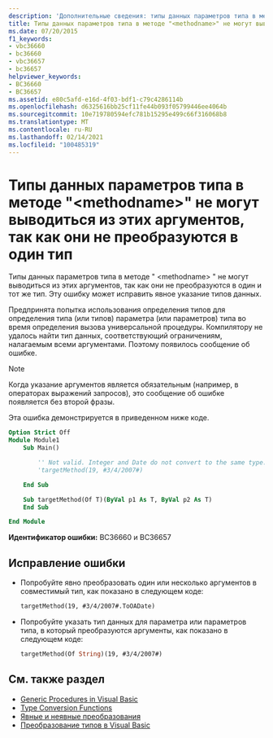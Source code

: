 ```yaml
---
description: 'Дополнительные сведения: типы данных параметров типа в методе " <methodname> " не могут выводиться из этих аргументов, так как они не преобразуются в один и тот же тип'
title: Типы данных параметров типа в методе "<methodname>" не могут выводиться из этих аргументов, так как они не преобразуются в один тип
ms.date: 07/20/2015
f1_keywords:
- vbc36660
- bc36660
- vbc36657
- bc36657
helpviewer_keywords:
- BC36660
- BC36657
ms.assetid: e80c5afd-e16d-4f03-bdf1-c79c4286114b
ms.openlocfilehash: d6325616bb25cf11fe44b093f05799446ee4064b
ms.sourcegitcommit: 10e719780594efc781b15295e499c66f316068b8
ms.translationtype: MT
ms.contentlocale: ru-RU
ms.lasthandoff: 02/14/2021
ms.locfileid: "100485319"
---
```

# <a name="data-types-of-the-type-parameters-in-method-methodname-cannot-be-inferred-from-these-arguments-because-they-do-not-convert-to-the-same-type"></a>Типы данных параметров типа в методе "\<methodname>" не могут выводиться из этих аргументов, так как они не преобразуются в один тип

Типы данных параметров типа в методе " \<methodname> " не могут выводиться из этих аргументов, так как они не преобразуются в один и тот же тип. Эту ошибку может исправить явное указание типов данных.

Предпринята попытка использования определения типов для определения типа (или типов) параметра (или параметров) типа во время определения вызова универсальной процедуры. Компилятору не удалось найти тип данных, соответствующий ограничениям, налагаемым всеми аргументами. Поэтому появилось сообщение об ошибке.

> [!NOTE]
> Когда указание аргументов является обязательным (например, в операторах выражений запросов), это сообщение об ошибке появляется без второй фразы.

Эта ошибка демонстрируется в приведенном ниже коде.

```vb
Option Strict Off
Module Module1
    Sub Main()

        '' Not valid. Integer and Date do not convert to the same type.
        'targetMethod(19, #3/4/2007#)

    End Sub

    Sub targetMethod(Of T)(ByVal p1 As T, ByVal p2 As T)
    End Sub

End Module
```

**Идентификатор ошибки:** BC36660 и BC36657

## <a name="to-correct-this-error"></a>Исправление ошибки

- Попробуйте явно преобразовать один или несколько аргументов в совместимый тип, как показано в следующем коде:

  ```vb
  targetMethod(19, #3/4/2007#.ToOADate)
  ```

- Попробуйте указать тип данных для параметра или параметров типа, в который преобразуются аргументы, как показано в следующем коде:

  ```vb
  targetMethod(Of String)(19, #3/4/2007#)
  ```

## <a name="see-also"></a>См. также раздел

- [Generic Procedures in Visual Basic](../programming-guide/language-features/data-types/generic-procedures.md)
- [Type Conversion Functions](../language-reference/functions/type-conversion-functions.md)
- [Явные и неявные преобразования](../programming-guide/language-features/data-types/implicit-and-explicit-conversions.md)
- [Преобразование типов в Visual Basic](../programming-guide/language-features/data-types/type-conversions.md)
